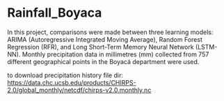 # Rainfall_Boyaca
In this project, comparisons were made between three learning models: ARIMA (Autoregressive Integrated Moving Average), Random Forest Regression (RFR), and Long Short-Term Memory Neural Network (LSTM-NN). Monthly precipitation data in millimetres (mm) collected from 757 different geographical points in the Boyacá department were used. 

to download precipitation history file dir: https://data.chc.ucsb.edu/products/CHIRPS-2.0/global_monthly/netcdf/chirps-v2.0.monthly.nc	
